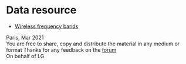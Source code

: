# Data resource 
- [Wireless frequency bands](https://www.sqimway.com/index.html)

Paris, Mar 2021 <br/>
You are free to share, copy and distribute the material in any medium or format
Thanks for any feedback on the [forum](https://www.sqimway.com/feedback.php) <br/>
On behalf of LG 
